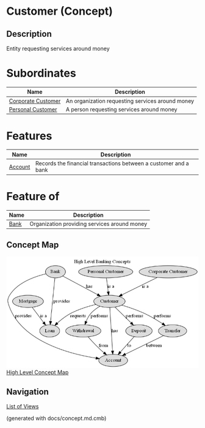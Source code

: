 # Customer (Concept)
## Description
Entity requesting services around money

# Subordinates
| Name | Description |
|---|---|
| [Corporate Customer](../../mybank/concepts/corporate-customer.md) | An organization requesting services around money |
| [Personal Customer](../../mybank/concepts/personal-customer.md) | A person requesting services around money |
# Features
| Name | Description |
|---|---|
| [Account](../../mybank/concepts/account.md) | Records the financial transactions between a customer and a bank |
# Feature of
| Name | Description |
|---|---|
| [Bank](../../mybank/concepts/bank.md) | Organization providing services around money |

## Concept Map
![High Level Banking Concepts](../../mybank/concepts/concept-view.png)
[High Level Concept Map](../../mybank/concepts/concept-view.md)


## Navigation
[List of Views](../../views.md)

(generated with docs/concept.md.cmb)
